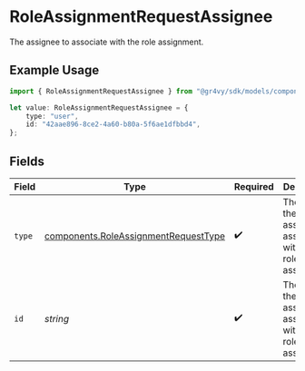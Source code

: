 # RoleAssignmentRequestAssignee

The assignee to associate with the role assignment.

## Example Usage

```typescript
import { RoleAssignmentRequestAssignee } from "@gr4vy/sdk/models/components";

let value: RoleAssignmentRequestAssignee = {
    type: "user",
    id: "42aae896-8ce2-4a60-b80a-5f6ae1dfbbd4",
};
```

## Fields

| Field                                                                                        | Type                                                                                         | Required                                                                                     | Description                                                                                  | Example                                                                                      |
| -------------------------------------------------------------------------------------------- | -------------------------------------------------------------------------------------------- | -------------------------------------------------------------------------------------------- | -------------------------------------------------------------------------------------------- | -------------------------------------------------------------------------------------------- |
| `type`                                                                                       | [components.RoleAssignmentRequestType](../../models/components/roleassignmentrequesttype.md) | :heavy_check_mark:                                                                           | The type of the assignee to associate with the role assignment.                              | user                                                                                         |
| `id`                                                                                         | *string*                                                                                     | :heavy_check_mark:                                                                           | The ID of the assignee to associate with the role assignment.                                | 42aae896-8ce2-4a60-b80a-5f6ae1dfbbd4                                                         |